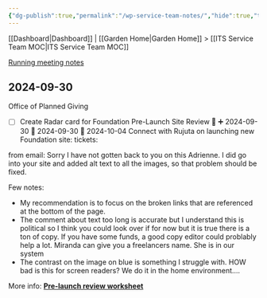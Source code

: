 ```yaml
---
{"dg-publish":true,"permalink":"/wp-service-team-notes/","hide":true,"tags":["work"],"noteIcon":"","created":"2024-08-19T18:30:21.644-07:00","updated":"2024-09-30T16:49:41.893-07:00"}
---
```


[[Dashboard\|Dashboard]] | [[Garden Home\|Garden Home]] > [[ITS Service Team MOC\|ITS Service Team MOC]]

[Running meeting notes](https://docs.google.com/document/d/1OmAIQF0OvszUOfYfECE_DmLnkLBVRKoXlOuMqtqAM50/edit#heading=h.5fbp2ddlsvia)
## 2024-09-30
Office of Planned Giving

- [ ] Create Radar card for Foundation Pre-Launch Site Review 🔺 ➕ 2024-09-30 🛫 2024-09-30 📅 2024-10-04
Connect with Rujuta on launching new Foundation site:
tickets: 

from email:
Sorry I have not gotten back to you on this Adrienne. I did go into your site and added alt text to all the images, so that problem should be fixed.

Few notes:

- My recommendation is to focus on the broken links that are referenced at the bottom of the page. 
- The comment about text too long is accurate but I understand this is political so I think you could look over if for now but it is true there is a ton of copy. If you have some funds, a good copy editor could problably help a lot. Miranda can give you a freelancers name. She is in our system
- The contrast on the image on blue is something I struggle with. HOW bad is this for screen readers? We do it in the home environment….


More info:
[**Pre-launch review worksheet**](https://docs.google.com/document/d/1ZS0kDfi0JO3D57HvwodotUK94zbFTnRgu5vtjNn9Vns/edit#heading=h.30j0zll)